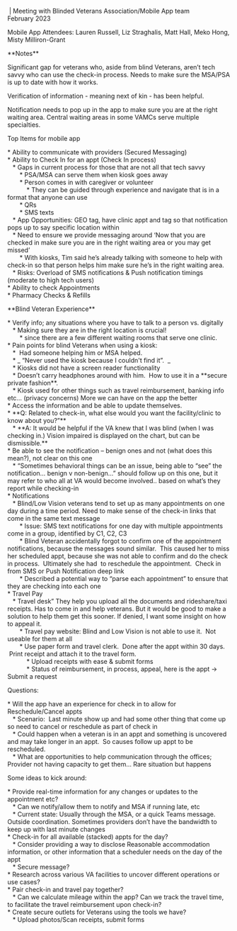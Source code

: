  | Meeting with Blinded Veterans Association/Mobile App team  
February 2023

Mobile App Attendees: Lauren Russell, Liz Straghalis, Matt Hall, Meko Hong, Misty Milliron-Grant    

\*\*Notes\*\*

Significant gap for veterans who, aside from blind Veterans, aren’t tech savvy who can use the check-in process. Needs to make sure the MSA/PSA is up to date with how it works.

Verification of information - meaning next of kin - has been helpful.

Notification needs to pop up in the app to make sure you are at the right waiting area. Central waiting areas in some VAMCs serve multiple specialties.

Top Items for mobile app

\* Ability to communicate with providers (Secured Messaging)  
\* Ability to Check In for an appt (Check In process)   
   \* Gaps in current process for those that are not all that tech savvy  
       \* PSA/MSA can serve them when kiosk goes away  
       \* Person comes in with caregiver or volunteer   
           \* They can be guided through experience and navigate that is in a format that anyone can use  
       \* QRs  
       \* SMS texts  
   \* App Opportunities: GEO tag, have clinic appt and tag so that notification pops up to say specific location within   
   \* Need to ensure we provide messaging around ‘Now that you are checked in make sure you are in the right waiting area or you may get missed’  
       \* With kiosks, Tim said he’s already talking with someone to help with check-in so that person helps him make sure he’s in the right waiting area.  
   \* Risks: Overload of SMS notifications & Push notification timings (moderate to high tech users)  
\* Ability to check Appointments   
\* Pharmacy Checks & Refills

\*\*Blind Veteran Experience\*\*

\* Verify info; any situations where you have to talk to a person vs. digitally  
   \* Making sure they are in the right location is crucial!  
       \* since there are a few different waiting rooms that serve one clinic.  
\* Pain points for blind Veterans when using a kiosk:  
   \*  Had someone helping him or MSA helped.   
   \* \_ “Never used the kiosk because I couldn't find it”.  \_  
   \* Kiosks did not have a screen reader functionality  
   \* Doesn’t carry headphones around with him.  How to use it in a \*\*secure private fashion\*\*.    
   \* Kiosk used for other things such as travel reimbursement, banking info etc… (privacy concerns) More we can have on the app the better  
\* Access the information and be able to update themselves.   
\* \*\*Q: Related to check-in, what else would you want the facility/clinic to know about you?”\*\*  
   \* \*\*A: It would be helpful if the VA knew that I was blind (when I was checking in.) Vision impaired is displayed on the chart, but can be dismissible.\*\*  
\* Be able to see the notification – benign ones and not (what does this mean?), not clear on this one  
   \* “Sometimes behavioral things can be an issue, being able to “see” the notification… benign v non-benign…” should follow up on this one, but it may refer to who all at VA would become involved.. based on what’s they report while checking-in   
\* Notifications  
   \* Blind/Low Vision veterans tend to set up as many appointments on one day during a time period. Need to make sense of the check-in links that come in the same text message  
       \* Issue: SMS text notifications for one day with multiple appointments come in a group, identified by C1, C2, C3  
       \* Blind Veteran accidentally forgot to confirm one of the appointment notifications, because the messages sound similar.  This caused her to miss her scheduled appt, because she was not able to confirm and do the check in process.  Ultimately she had  to reschedule the appointment.  Check in from SMS or Push Notification deep link  
       \* Described a potential way to “parse each appointment” to ensure that they are checking into each one  
\* Travel Pay  
   \* Travel desk” They help you upload all the documents and rideshare/taxi receipts. Has to come in and help veterans. But it would be good to make a solution to help them get this sooner. If denied, I want some insight on how to appeal it.  
       \* Travel pay website: Blind and Low Vision is not able to use it.  Not useable for them at all  
       \* Use paper form and travel clerk.  Done after the appt within 30 days.  Print receipt and attach it to the travel form.  
           \* Upload receipts with ease & submit forms  
           \* Status of reimbursement, in process, appeal, here is the appt -> Submit a request

Questions:

\* Will the app have an experience for check in to allow for Reschedule/Cancel appts  
   \* Scenario:  Last minute show up and had some other thing that come up so need to cancel or reschedule as part of check in  
   \* Could happen when a veteran is in an appt and something is uncovered and may take longer in an appt.  So causes follow up appt to be rescheduled.   
   \* What are opportunities to help communication through the offices; Provider not having capacity to get them… Rare situation but happens

Some ideas to kick around:

\* Provide real-time information for any changes or updates to the appointment etc?  
   \* Can we notify/allow them to notify and MSA if running late, etc  
   \* Current state: Usually through the MSA, or a quick Teams message. Outside coordination. Sometimes providers don’t have the bandwidth to keep up with last minute changes  
\* Check-in for all available (stacked) appts for the day?  
   \* Consider providing a way to disclose Reasonable accommodation information, or other information that a scheduler needs on the day of the appt  
   \* Secure message?  
\* Research across various VA facilities to uncover different operations or use cases?  
\* Pair check-in and travel pay together?   
   \* Can we calculate mileage within the app? Can we track the travel time, to facilitate the travel reimbursement upon check-in?  
\* Create secure outlets for Veterans using the tools we have?  
   \* Upload photos/Scan receipts, submit forms
